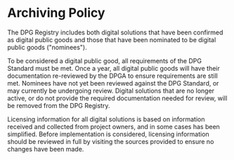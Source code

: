 # Archiving Policy

The DPG Registry includes both digital solutions that have been confirmed as digital public goods and those that have been nominated to be digital public goods ("nominees").

To be considered a digital public good, all requirements of the DPG Standard must be met. Once a year, all digital public goods will have their documentation re-reviewed by the DPGA to ensure requirements are still met. Nominees have not yet been reviewed against the DPG Standard, or may currently be undergoing review. Digital solutions that are no longer active, or do not provide the required documentation needed for review, will be removed from the DPG Registry.

Licensing information for all digital solutions is based on information received and collected from project owners, and in some cases has been simplified. Before implementation is considered, licensing information should be reviewed in full by visiting the sources provided to ensure no changes have been made.
